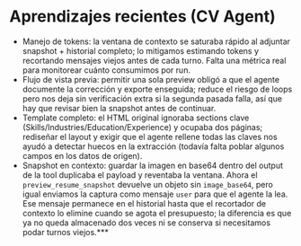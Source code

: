 # Aprendizajes recientes (CV Agent)

- Manejo de tokens: la ventana de contexto se saturaba rápido al adjuntar snapshot + historial completo; lo mitigamos estimando tokens y recortando mensajes viejos antes de cada turno. Falta una métrica real para monitorear cuánto consumimos por run.
- Flujo de vista previa: permitir una sola preview obligó a que el agente documente la corrección y exporte enseguida; reduce el riesgo de loops pero nos deja sin verificación extra si la segunda pasada falla, así que hay que revisar bien la snapshot antes de continuar.
- Template completo: el HTML original ignoraba sections clave (Skills/Industries/Education/Experience) y ocupaba dos páginas; rediseñar el layout y exigir que el agente rellene todas las claves nos ayudó a detectar huecos en la extracción (todavía falta poblar algunos campos en los datos de origen).
- Snapshot en contexto: guardar la imagen en base64 dentro del output de la tool duplicaba el payload y reventaba la ventana. Ahora el `preview_resume_snapshot` devuelve un objeto sin `image_base64`, pero igual enviamos la captura como mensaje `user` para que el agente la lea. Ese mensaje permanece en el historial hasta que el recortador de contexto lo elimine cuando se agota el presupuesto; la diferencia es que ya no queda almacenado dos veces ni se conserva si necesitamos podar turnos viejos.***
